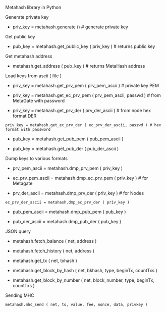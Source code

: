 Metahash library in Python

Generate private key

+    priv_key = metahash.generate () # generate private key

Get public key

+    pub_key = metahash.get_public_key ( priv_key ) # returns public key

Get metahash address

+    metahash.get_address ( pub_key ) # returns MetaHash address

Load keys from ascii ( file )

+    priv_key = metahash.get_prv_pem ( prv_pem_ascii ) # private key PEM

+    priv_key = metahash.get_ec_prv_pem ( prv_pem_ascii, passwd ) # from MetaGate with password

+    priv_key = metahash.get_prv_der ( prv_der_ascii ) # from node hex format DER

    priv_key = metahash.get_ec_prv_der ( ec_prv_der_ascii, passwd ) # hex format with password

+    pub_key = metahash.get_pub_pem ( pub_pem_ascii )

+    pub_key = metahash.get_pub_der ( pub_der_ascii )

Dump keys to various formats

+    prv_pem_ascii = metahash.dmp_prv_pem ( priv_key )

+    ec_prv_pem_ascii = metahash.dmp_ec_prv_pem ( priv_key ) # for Metagate

+    prv_der_ascii = metahash.dmp_prv_der ( priv_key ) # for Nodes

    ec_prv_der_ascii = metahash.dmp_ec_prv_der ( priv_key )

+    pub_pem_ascii = metahash.dmp_pub_pem ( pub_key )

+    pub_der_ascii = metahash.dmp_pub_der ( pub_key )

JSON query

+    metahash.fetch_balance ( net, address )

+    metahash.fetch_history ( net, address )

+    metahash.get_tx ( net, txhash )

+    metahash.get_block_by_hash ( net, bkhash, type, beginTx, countTxs )

+    metahash.get_block_by_number ( net, block_number, type, beginTx, countTxs )

Sending MHC

    metahash.mhc_send ( net, to, value, fee, nonce, data, privkey )


